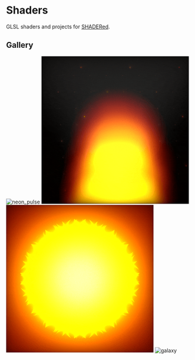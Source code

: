 # Shaders

GLSL shaders and projects for [SHADERed](https://github.com/dfranx/SHADERed).

## Gallery

![neon_pulse](/render/neon_pulse.gif)
![flame](/render/flame.gif)
![sun](/render/sun.gif)
![galaxy](/render/galaxy.gif)
